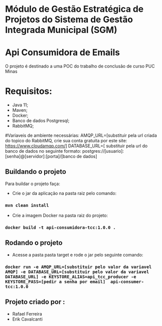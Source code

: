 # Módulo de Gestão Estratégica de Projetos do Sistema de Gestão Integrada Municipal (SGM)
# Api Consumidora de Emails
O projeto é destinado a uma POC do trabalho de conclusão de curso PUC Minas

# Requisitos:
- Java 11;
- Maven;
- Docker;
- Banco de dados Postgresql;
- RabbitMQ;


#Variaveis de ambiente necessárias:
AMQP_URL=[substituir pela url criada do topico do RabbitMQ, crie sua conta gratuita por este site: https://www.cloudamqp.com/]
DATABASE_URL=[ substituir pela url do banco de dados no seguinte formato: 
       postgres://[usuario]:[senha]@[servidor]:[porta]/[banco de dados]

## Buildando o projeto
Para buildar o projeto faça:
- Crie o jar da aplicação na pasta raiz pelo comando:
### `mvn clean install `

- Crie a imagem Docker na pasta raiz do projeto:
### `docker build -t api-consumidora-tcc:1.0.0 . `


## Rodando o projeto
- Acesse a pasta pasta target e rode o jar pelo seguinte comando:
### `docker run -e AMQP_URL=[substituir pelo valor da variavel AMQP] -e DATABASE_URL=[substituir pelo valor da variavel DATABASE_URL] -e KEYSTORE_ALIAS=api_tcc_producer -e KEYSTORE_PASS=[pedir a senha por email]  api-consumer-tcc:1.0.0 `


## Projeto criado por :
- Rafael Ferreira
- Erik Cavalcanti